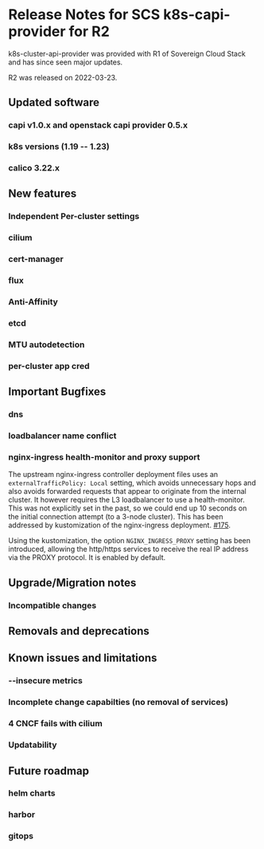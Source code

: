 # Release Notes for SCS k8s-capi-provider for R2

k8s-cluster-api-provider was provided with R1 of Sovereign
Cloud Stack and has since seen major updates.

R2 was released on 2022-03-23.

## Updated software

### capi v1.0.x and openstack capi provider 0.5.x

### k8s versions (1.19 -- 1.23)

### calico 3.22.x


## New features

### Independent Per-cluster settings

### cilium

### cert-manager

### flux

### Anti-Affinity 

### etcd 

### MTU autodetection

### per-cluster app cred


## Important Bugfixes

### dns

### loadbalancer name conflict

### nginx-ingress health-monitor and proxy support

The upstream nginx-ingress controller deployment files uses an `externalTrafficPolicy: Local`
setting, which avoids unnecessary hops and also avoids forwarded requests that appear to
originate from the internal cluster. It however requires the L3 loadbalancer to use a
health-monitor. This was not explicitly set in the past, so we could end up 10 seconds on
the initial connection attempt (to a 3-node cluster). This has been addressed by
kustomization of the nginx-ingress deployment.
[#175](https://github.com/SovereignCloudStack/k8s-cluster-api-provider/pull/175).

Using the kustomization, the option `NGINX_INGRESS_PROXY` setting has been introduced,
allowing the http/https services to receive the real IP address via the PROXY protocol.
It is enabled by default.

## Upgrade/Migration notes

### Incompatible changes

## Removals and deprecations

## Known issues and limitations

### --insecure metrics

### Incomplete change capabilties (no removal of services)

### 4 CNCF fails with cilium

### Updatability

## Future roadmap

### helm charts

### harbor

### gitops

